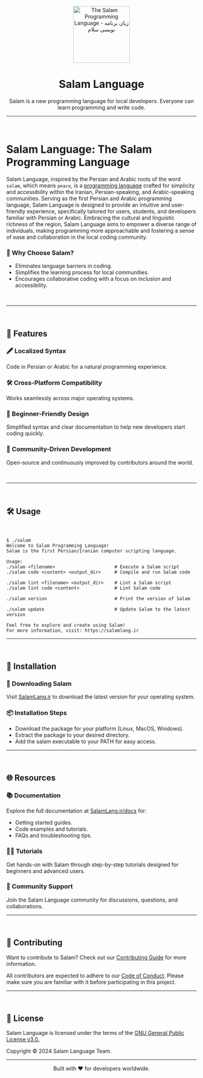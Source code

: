 <div align="center">

<p>
    <a href="https://salamlang.ir/">
        <img width="150" src="https://raw.githubusercontent.com/SalamLang/Salam/main/assets/logo-box.svg" alt="The Salam Programming Language - زبان برنامه نویسی سلام">
    </a>
</p>

# Salam Language

Salam is a new programming language for local developers. Everyone can learn programming and write code.

</div>

---
<br>

# Salam Language: The Salam Programming Language

Salam Language, inspired by the Persian and Arabic roots of the word `salam`, which means `peace`, is a [programming language](https://en.wikipedia.org/wiki/Programming_language) crafted for simplicity and accessibility within the Iranian, Persian-speaking, and Arabic-speaking communities. Serving as the first Persian and Arabic programming language, Salam Language is designed to provide an intuitive and user-friendly experience, specifically tailored for users, students, and developers familiar with Persian or Arabic. Embracing the cultural and linguistic richness of the region, Salam Language aims to empower a diverse range of individuals, making programming more approachable and fostering a sense of ease and collaboration in the local coding community.

### 🔗 Why Choose Salam?
- Eliminates language barriers in coding.  
- Simplifies the learning process for local communities.  
- Encourages collaborative coding with a focus on inclusion and accessibility.  
<br>

---
<br>

## 🚀 Features

### 🖋️ Localized Syntax
Code in Persian or Arabic for a natural programming experience.

### 🛠️ Cross-Platform Compatibility
Works seamlessly across major operating systems.

### 📖 Beginner-Friendly Design
Simplified syntax and clear documentation to help new developers start coding quickly.

### 🌟 Community-Driven Development
Open-source and continuously improved by contributors around the world.

<br>

---
<br>

## 🛠️ Usage
<br>

```
$ ./salam
Welcome to Salam Programming Language!
Salam is the first Persian/Iranian computer scripting language.

Usage:
./salam <filename>                      # Execute a Salam script
./salam code <content> <output_dir>     # Compile and run Salam code

./salam lint <filename> <output_dir>    # Lint a Salam script
./salam lint code <content>             # Lint Salam code

./salam version                         # Print the version of Salam

./salam update                          # Update Salam to the latest version

Feel free to explore and create using Salam!
For more information, visit: https://salamlang.ir
```


---
<br>


##  🔧 Installation

### 🔽 Downloading Salam

Visit [SalamLang.ir](https://www.salamlang.ir) to download the latest version for your operating system.

### 📦 Installation Steps
- Download the package for your platform (Linux, MacOS, Windows).
- Extract the package to your desired directory.
- Add the salam executable to your PATH for easy access.


---
<br>

## 🌐 Resources

### 📚 Documentation

Explore the full documentation at [SalamLang.ir/docs](https://www.SalamLang.ir/docs) for:

- Getting started guides.
- Code examples and tutorials.
- FAQs and troubleshooting tips.

### 👩‍💻 Tutorials

Get hands-on with Salam through step-by-step tutorials designed for beginners and advanced users.

### 💬 Community Support

Join the Salam Language community for discussions, questions, and collaborations.


---

<br>

## 🤝  Contributing

Want to contribute to Salam? Check out our [Contributing Guide](CONTRIBUTING.md) for more information.

All contributors are expected to adhere to our [Code of Conduct](CODE_OF_CONDUCT.md). Please make sure you are familiar with it before participating in this project.


---
<br>

## 📄 License

Salam Language is licensed under the terms of the [GNU General Public License v3.0.](LICENSE)

Copyright © 2024 Salam Language Team.

---

<div align="center"> Built with ❤️ for developers worldwide. </div> 
